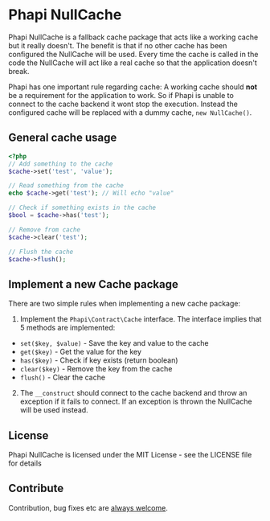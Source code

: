 # Phapi NullCache

Phapi NullCache is a fallback cache package that acts like a working cache but it really doesn't. The benefit is that if no other cache has been configured the NullCache will be used. Every time the cache is called in the code the NullCache will act like a real cache so that the application doesn't break.

Phapi has one important rule regarding cache: A working cache should **not** be a requirement for the application to work. So if Phapi is unable to connect to the cache backend it wont stop the execution. Instead the configured cache will be replaced with a dummy cache, <code>new NullCache()</code>.

## General cache usage
```php
<?php
// Add something to the cache
$cache->set('test', 'value');

// Read something from the cache
echo $cache->get('test'); // Will echo "value"

// Check if something exists in the cache
$bool = $cache->has('test');

// Remove from cache
$cache->clear('test');

// Flush the cache
$cache->flush();
```

## Implement a new Cache package
There are two simple rules when implementing a new cache package:

1. Implement the <code>Phapi\Contract\Cache</code> interface. The interface implies that 5 methods are implemented:
  * <code>set($key, $value)</code> - Save the key and value to the cache
  * <code>get($key)</code> - Get the value for the key
  * <code>has($key)</code> - Check if key exists (return boolean)
  * <code>clear($key)</code> - Remove the key from the cache
  * <code>flush()</code> - Clear the cache
2. The <code>__construct</code> should connect to the cache backend and throw an exception if it fails to connect. If an exception is thrown the NullCache will be used instead.


## License
Phapi NullCache is licensed under the MIT License - see the LICENSE file for details

## Contribute
Contribution, bug fixes etc are [always welcome](https://github.com/phapi/cache-nullcache/issues/new).
